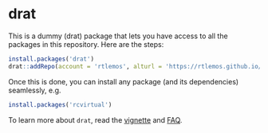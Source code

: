 # drat
This is a dummy (drat) package that lets you have access to all the packages in this repository. Here are the steps:
```r
install.packages('drat')
drat::addRepo(account = 'rtlemos', alturl = 'https://rtlemos.github.io/drat/')
```
Once this is done, you can install any package (and its dependencies) seamlessly, e.g.
```r
install.packages('rcvirtual')
```
To learn more about `drat`, read the [vignette](https://cran.rstudio.com/web/packages/drat/vignettes/DratForPackageUsers.html) and [FAQ](https://cran.rstudio.com/web/packages/drat/vignettes/DratFAQ.html).
